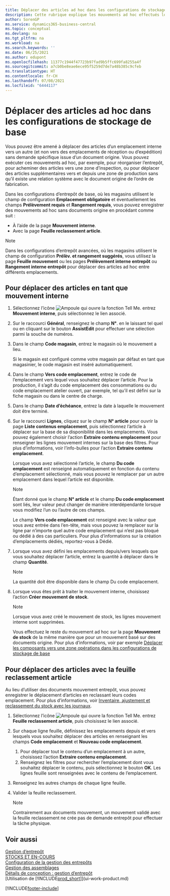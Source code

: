 ```yaml
---
title: Déplacer des articles ad hoc dans les configurations de stockage de base
description: Cette rubrique explique les mouvements ad hoc effectués lorsque vous devez déplacer des articles entre des emplacements internes sans une demande spécifique d’un document source.
author: SorenGP
ms.service: dynamics365-business-central
ms.topic: conceptual
ms.devlang: na
ms.tgt_pltfrm: na
ms.workload: na
ms.search.keywords: ''
ms.date: 06/25/2021
ms.author: edupont
ms.openlocfilehash: 11377c1944f47723b97fad9b5ffc699fa8255a4f
ms.sourcegitcommit: a7cb0be8eae6ece95f5259d7de7a48b385c9cfeb
ms.translationtype: HT
ms.contentlocale: fr-CH
ms.lasthandoff: 07/08/2021
ms.locfileid: "6444117"
---
```

# <a name="move-items-ad-hoc-in-basic-warehouse-configurations"></a>Déplacer des articles ad hoc dans les configurations de stockage de base
Vous pouvez être amené à déplacer des articles d’un emplacement interne vers un autre (et non vers des emplacements de réception ou d’expédition) sans demande spécifique issue d’un document origine. Vous pouvez exécuter ces mouvements ad hoc, par exemple, pour réorganiser l’entrepôt, pour acheminer des articles vers une zone d’inspection, ou pour déplacer des articles supplémentaires vers et depuis une zone de production sans qu’il existe une relation système avec le document origine de l’ordre de fabrication.  

Dans les configurations d’entrepôt de base, où les magasins utilisent le champ de configuration **Emplacement obligatoire** et éventuellement les champs **Prélèvement requis** et **Rangement requis**, vous pouvez enregistrer des mouvements ad hoc sans documents origine en procédant comme suit :  

- À l’aide de la page **Mouvement interne**.  
- Avec la page **Feuille reclassement article**.  

> [!NOTE]  
>  Dans les configurations d’entrepôt avancées, où les magasins utilisent le champ de configuration **Prélèv. et rangement suggérés**, vous utilisez la page **Feuille mouvement** ou les pages **Prélèvement interne entrepôt** ou **Rangement interne entrepôt** pour déplacer des articles ad hoc entre différents emplacements.  

## <a name="to-move-items-as-an-internal-movement"></a>Pour déplacer des articles en tant que mouvement interne  
1.  Sélectionnez l’icône ![Ampoule qui ouvre la fonction Tell Me.](media/ui-search/search_small.png "Dites-moi ce que vous voulez faire") entrez **Mouvement interne**, puis sélectionnez le lien associé.  
2.  Sur le raccourci **Général**, renseignez le champ **N°**. en le laissant tel quel ou en cliquant sur le bouton **AssistEdit** pour effectuer une sélection parmi la souche de numéros.  
3.  Dans le champ **Code magasin**, entrez le magasin où le mouvement a lieu.  

    Si le magasin est configuré comme votre magasin par défaut en tant que magasinier, le code magasin est inséré automatiquement.  
4.  Dans le champ **Vers code emplacement**, entrez le code de l’emplacement vers lequel vous souhaitez déplacer l’article. Pour la production, il s’agit du code emplacement des consommations ou du code emplacement atelier ouvert, par exemple, tel qu’il est défini sur la fiche magasin ou dans le centre de charge.  
5.  Dans le champ **Date d’échéance**, entrez la date à laquelle le mouvement doit être terminé.  
6.  Sur le raccourci **Lignes**, cliquez sur le champ **N° article** pour ouvrir la page **Liste contenus emplacement**, puis sélectionnez l’article à déplacer sur la base de sa disponibilité dans les emplacements. Vous pouvez également choisir l’action **Extraire contenu emplacement** pour renseigner les lignes mouvement internes sur la base des filtres. Pour plus d’informations, voir l’info-bulles pour l’action **Extraire contenu emplacement**.   

    Lorsque vous avez sélectionné l’article, le champ **Du code emplacement** est renseigné automatiquement en fonction du contenu d’emplacement sélectionné, mais vous pouvez le remplacer par un autre emplacement dans lequel l’article est disponible.  

    > [!NOTE]  
    >  Étant donné que le champ **N° article** et le champ **Du code emplacement** sont liés, leur valeur peut changer de manière interdépendante lorsque vous modifiez l’un ou l’autre de ces champs.  

    Le champ **Vers code emplacement** est renseigné avec la valeur que vous avez entrée dans l’en-tête, mais vous pouvez la remplacer sur la ligne par n’importe quel autre code emplacement qui n’est pas bloqué ou dédié à des cas particuliers. Pour plus d’informations sur la création d’emplacements dédiés, reportez\-vous à Dédié.  
7.  Lorsque vous avez défini les emplacements depuis/vers lesquels que vous souhaitez déplacer l’article, entrez la quantité à déplacer dans le champ **Quantité**.  

    > [!NOTE]  
    >  La quantité doit être disponible dans le champ Du code emplacement.  

8.  Lorsque vous êtes prêt à traiter le mouvement interne, choisissez l’action **Créer mouvement de stock**.  

    > [!NOTE]  
    >  Lorsque vous avez créé le mouvement de stock, les lignes mouvement interne sont supprimées.  

    Vous effectuez le reste du mouvement ad hoc sur la page **Mouvement de stock** de la même manière que pour un mouvement basé sur des documents origine. Pour plus d’informations, voir par exemple [Déplacer les composants vers une zone opérations dans les configurations de stockage de base](warehouse-how-to-move-components-to-an-operation-area-in-basic-warehousing.md)  

## <a name="to-move-items-with-the-item-reclassification-journal"></a>Pour déplacer des articles avec la feuille reclassement article
Au lieu d’utiliser des documents mouvement entrepôt, vous pouvez enregistrer le déplacement d’articles en reclassant leurs codes emplacement. Pour plus d’informations, voir [Inventaire, ajustement et reclassement du stock avec les journaux](inventory-how-count-adjust-reclassify.md).   
1.  Sélectionnez l’icône ![Ampoule qui ouvre la fonction Tell Me.](media/ui-search/search_small.png "Dites-moi ce que vous voulez faire") entrez **Feuille reclassement article**, puis choisissez le lien associé.  
2.  Sur chaque ligne feuille, définissez les emplacements depuis et vers lesquels vous souhaitez déplacer des articles en renseignant les champs **Code emplacement** et **Nouveau code emplacement**.  

    1.  Pour déplacer tout le contenu d’un emplacement à un autre, choisissez l’action **Extraire contenu emplacement**.  
    2.  Renseignez les filtres pour rechercher l’emplacement dont vous souhaitez déplacer le contenu, puis sélectionnez le bouton **OK**. Les lignes feuille sont renseignées avec le contenu de l’emplacement.  
3.  Renseignez les autres champs de chaque ligne feuille.   
4.  Valider la feuille reclassement.  

    > [!NOTE]  
    >  Contrairement aux documents mouvement, un mouvement validé avec la feuille reclassement ne crée pas de demande entrepôt pour effectuer la tâche physique.  

## <a name="see-also"></a>Voir aussi  
[Gestion d’entrepôt](warehouse-manage-warehouse.md)  
[STOCKS ET EN-COURS](inventory-manage-inventory.md)  
[Configuration de la gestion des entrepôts](warehouse-setup-warehouse.md)     
[Gestion des assemblages](assembly-assemble-items.md)    
[Détails de conception : gestion d’entrepôt](design-details-warehouse-management.md)  
[Utilisation de [!INCLUDE[prod_short](includes/prod_short.md)]](ui-work-product.md)


[!INCLUDE[footer-include](includes/footer-banner.md)]